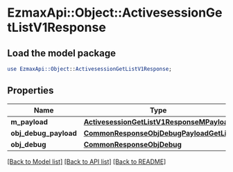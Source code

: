 # EzmaxApi::Object::ActivesessionGetListV1Response

## Load the model package
```perl
use EzmaxApi::Object::ActivesessionGetListV1Response;
```

## Properties
Name | Type | Description | Notes
------------ | ------------- | ------------- | -------------
**m_payload** | [**ActivesessionGetListV1ResponseMPayload**](ActivesessionGetListV1ResponseMPayload.md) |  | 
**obj_debug_payload** | [**CommonResponseObjDebugPayloadGetList**](CommonResponseObjDebugPayloadGetList.md) |  | [optional] 
**obj_debug** | [**CommonResponseObjDebug**](CommonResponseObjDebug.md) |  | [optional] 

[[Back to Model list]](../README.md#documentation-for-models) [[Back to API list]](../README.md#documentation-for-api-endpoints) [[Back to README]](../README.md)


